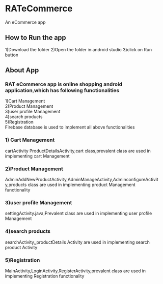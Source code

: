 # RATeCommerce
An eCommerce app
## How to  Run the app
1)Download the folder
2)Open the folder in android studio
3)click on Run button

## About App
### RAT eCommerce app is online shopping android application,which has following functionalities
1)Cart Management<br/>
2)Product Management<br/>
3)user profile Management<br/>
4)search products<br/>
5)Registration<br/>
Firebase database is used to implement all above functionalities

### 1) Cart Management

cartActivity ProductDetailsActivity,cart class,prevalent class are used in implementing cart Management

### 2)Product Management
AdminAddNewProductActivity,AdminManageActivity,AdminconfigureActivity,products class are used in implementing product Management functionality

### 3)user profile Management
settingActivity.java,Prevalent class are used in implementing user profile Management

### 4)search products

searchActivity,,productDetails Activity  are used in implementing search product Activity

### 5)Registration

MainActivity,LoginActivity,RegisterActivity,prevalent class are used in implementing Registration functionality





